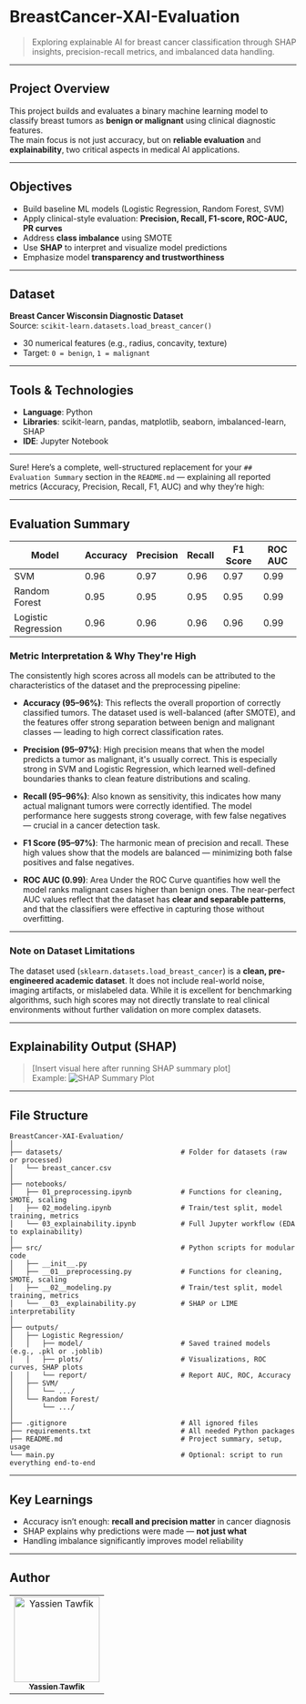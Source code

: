 # BreastCancer-XAI-Evaluation

> Exploring explainable AI for breast cancer classification through SHAP insights, precision-recall metrics, and imbalanced data handling.

---

## Project Overview

This project builds and evaluates a binary machine learning model to classify breast tumors as **benign or malignant** using clinical diagnostic features.  
The main focus is not just accuracy, but on **reliable evaluation** and **explainability**, two critical aspects in medical AI applications.

---

## Objectives

- Build baseline ML models (Logistic Regression, Random Forest, SVM)
- Apply clinical-style evaluation: **Precision, Recall, F1-score, ROC-AUC, PR curves**
- Address **class imbalance** using SMOTE
- Use **SHAP** to interpret and visualize model predictions
- Emphasize model **transparency and trustworthiness**

---

## Dataset

**Breast Cancer Wisconsin Diagnostic Dataset**  
Source: `scikit-learn.datasets.load_breast_cancer()`

- 30 numerical features (e.g., radius, concavity, texture)
- Target: `0 = benign`, `1 = malignant`

---

## Tools & Technologies

- **Language**: Python
- **Libraries**: scikit-learn, pandas, matplotlib, seaborn, imbalanced-learn, SHAP
- **IDE**: Jupyter Notebook

---

Sure! Here’s a complete, well-structured replacement for your `## Evaluation Summary` section in the `README.md` — explaining all reported metrics (Accuracy, Precision, Recall, F1, AUC) and why they’re high:

---

## Evaluation Summary

| Model               | Accuracy | Precision | Recall | F1 Score | ROC AUC |
| ------------------- | -------- | --------- | ------ | -------- | ------- |
| SVM                 | 0.96     | 0.97      | 0.96   | 0.97     | 0.99    |
| Random Forest       | 0.95     | 0.95      | 0.95   | 0.95     | 0.99    |
| Logistic Regression | 0.96     | 0.96      | 0.96   | 0.96     | 0.99    |

### Metric Interpretation & Why They're High

The consistently high scores across all models can be attributed to the characteristics of the dataset and the preprocessing pipeline:

* **Accuracy (95–96%)**: This reflects the overall proportion of correctly classified tumors. The dataset used is well-balanced (after SMOTE), and the features offer strong separation between benign and malignant classes — leading to high correct classification rates.

* **Precision (95–97%)**: High precision means that when the model predicts a tumor as malignant, it's usually correct. This is especially strong in SVM and Logistic Regression, which learned well-defined boundaries thanks to clean feature distributions and scaling.

* **Recall (95–96%)**: Also known as sensitivity, this indicates how many actual malignant tumors were correctly identified. The model performance here suggests strong coverage, with few false negatives — crucial in a cancer detection task.

* **F1 Score (95–97%)**: The harmonic mean of precision and recall. These high values show that the models are balanced — minimizing both false positives and false negatives.

* **ROC AUC (0.99)**: Area Under the ROC Curve quantifies how well the model ranks malignant cases higher than benign ones. The near-perfect AUC values reflect that the dataset has **clear and separable patterns**, and that the classifiers were effective in capturing those without overfitting.

---

### Note on Dataset Limitations

The dataset used (`sklearn.datasets.load_breast_cancer`) is a **clean, pre-engineered academic dataset**. It does not include real-world noise, imaging artifacts, or mislabeled data. While it is excellent for benchmarking algorithms, such high scores may not directly translate to real clinical environments without further validation on more complex datasets.

---


## Explainability Output (SHAP)

> [Insert visual here after running SHAP summary plot]  
> Example: ![SHAP Summary Plot](./shap_summary.png)

---

## File Structure

```
BreastCancer-XAI-Evaluation/
│
├── datasets/                             # Folder for datasets (raw or processed)
│   └── breast_cancer.csv
│
├── notebooks/
│   ├── 01_preprocessing.ipynb            # Functions for cleaning, SMOTE, scaling
│   ├── 02_modeling.ipynb                 # Train/test split, model training, metrics
│   └── 03_explainability.ipynb           # Full Jupyter workflow (EDA to explainability)
│
├── src/                                  # Python scripts for modular code
│   ├── __init__.py
│   ├── __01__preprocessing.py            # Functions for cleaning, SMOTE, scaling
│   ├── __02__modeling.py                 # Train/test split, model training, metrics
│   └── __03__explainability.py           # SHAP or LIME interpretability
│
├── outputs/
│   ├── Logistic Regression/
│   │   ├── model/                        # Saved trained models (e.g., .pkl or .joblib)  
│   │   ├── plots/                        # Visualizations, ROC curves, SHAP plots
│   │   └── report/                       # Report AUC, ROC, Accuracy
│   ├── SVM/
│   │   └── .../
│   └── Random Forest/
│       └── .../
│
├── .gitignore                            # All ignored files
├── requirements.txt                      # All needed Python packages
├── README.md                             # Project summary, setup, usage
└── main.py                               # Optional: script to run everything end-to-end
```

---

## Key Learnings

- Accuracy isn’t enough: **recall and precision matter** in cancer diagnosis
- SHAP explains why predictions were made — **not just what**
- Handling imbalance significantly improves model reliability

---

## Author

<div>
<table align="center">
  <tr>
    <td align="center">
      <a href="https://github.com/YassienTawfikk" target="_blank">
        <img src="https://avatars.githubusercontent.com/u/126521373?v=4" width="150px;" alt="Yassien Tawfik"/>
        <br>
        <sub><b>Yassien Tawfik</b></sub>
      </a>
    </td>
  </tr>
</table>
</div>
